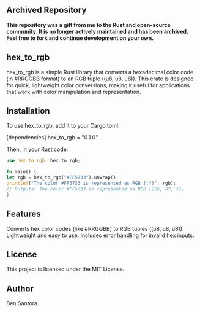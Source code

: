 ## Archived Repository

**This repository was a gift from me to the Rust and open-source community. It is no longer actively maintained and has been archived. Feel free to fork and continue development on your own.**

## hex_to_rgb
hex_to_rgb is a simple Rust library that converts a hexadecimal color code (in #RRGGBB format) to an RGB tuple ((u8, u8, u8)). This crate is designed for quick, lightweight color conversions, making it useful for applications that work with color manipulation and representation.

## Installation
To use hex_to_rgb, add it to your Cargo.toml:

[dependencies]
hex_to_rgb = "0.1.0"

Then, in your Rust code:
```rust
use hex_to_rgb::hex_to_rgb;

fn main() {
let rgb = hex_to_rgb("#FF5733").unwrap();
println!("The color #FF5733 is represented as RGB {:?}", rgb);
// Outputs: The color #FF5733 is represented as RGB (255, 87, 51)
}
```

## Features
Converts hex color codes (like #RRGGBB) to RGB tuples ((u8, u8, u8)).
Lightweight and easy to use.
Includes error handling for invalid hex inputs.

## License
This project is licensed under the MIT License.

## Author
Ben Santora 
